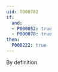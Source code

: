```yaml
---
uid: T000782
if:
  and:
  - P000052: true
  - P000078: true
then:
  P000222: true
---
```


By definition.
